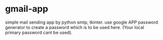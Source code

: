 # gmail-app
simple mail sending app by python smtp, tkinter.
use google APP password generator to create a password which is to be used here.
(Your local primary password cant be used).
